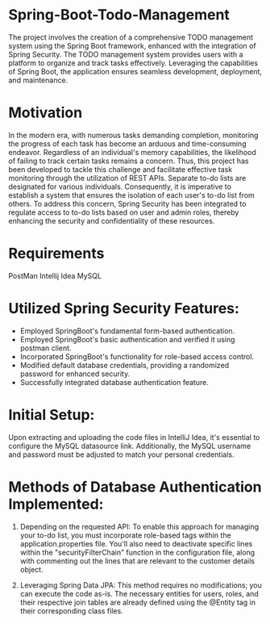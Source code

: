 # Spring-Boot-Todo-Management
The project involves the creation of a comprehensive TODO management system using the Spring Boot framework, enhanced with the integration of Spring Security. The TODO management system provides users with a platform to organize and track tasks effectively. Leveraging the capabilities of Spring Boot, the application ensures seamless development, deployment, and maintenance.

# Motivation
In the modern era, with numerous tasks demanding completion, monitoring the progress of each task has become an arduous and time-consuming endeavor. Regardless of an individual's memory capabilities, the likelihood of failing to track certain tasks remains a concern. Thus, this project has been developed to tackle this challenge and facilitate effective task monitoring through the utilization of REST APIs. Separate to-do lists are designated for various individuals. Consequently, it is imperative to establish a system that ensures the isolation of each user's to-do list from others. To address this concern, Spring Security has been integrated to regulate access to to-do lists based on user and admin roles, thereby enhancing the security and confidentiality of these resources.
# Requirements
PostMan
Intellij Idea
MySQL

# Utilized Spring Security Features:
- Employed SpringBoot's fundamental form-based authentication.
- Employed SpringBoot's basic authentication and verified it using postman client.
- Incorporated SpringBoot's functionality for role-based access control.
- Modified default database credentials, providing a randomized password for enhanced security.
- Successfully integrated database authentication feature.

# Initial Setup:
Upon extracting and uploading the code files in IntelliJ Idea, it's essential to configure the MySQL datasource link. Additionally, the MySQL username and password must be adjusted to match your personal credentials.

# Methods of Database Authentication Implemented:

1. Depending on the requested API: To enable this approach for managing your to-do list, you must incorporate role-based tags within the application.properties file. You'll also need to deactivate specific lines within the "securityFilterChain" function in the configuration file, along with commenting out the lines that are relevant to the customer details object.

2. Leveraging Spring Data JPA: This method requires no modifications; you can execute the code as-is. The necessary entities for users, roles, and their respective join tables are already defined using the @Entity tag in their corresponding class files.
